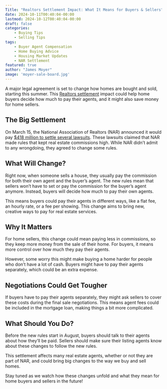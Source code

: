 ```yaml
---
Title: "Realtors Settlement Impact: What It Means for Buyers & Sellers"
date: 2024-10-11T00:40:04-00:00
lastmod: 2024-10-12T00:40:04-00:00
draft: false
categories:
    - Buying Tips
    - Selling Tips
tags:
    - Buyer Agent Compensation
    - Home Buying Advice
    - Housing Market Updates
    - NAR Settlement
featured: true
author: "James Moyer"
image: 'moyer-sale-board.jpg'
---
```


A major legal agreement is set to change how homes are bought and sold, starting this summer. This [Realtors settlement](/how-nar-settlement-impacts-home-buyers-agents/) impact could help home buyers decide how much to pay their agents, and it might also save money for home sellers.

## The Big Settlement


On March 15, the National Association of Realtors (NAR) announced it would pay [$418 million to settle several lawsuits](https://www.nar.realtor/competition-in-real-estate/what-the-nar-settlement-means-for-home-buyers-and-sellers). These lawsuits claimed that NAR made rules that kept real estate commissions high. While NAR didn’t admit to any wrongdoing, they agreed to change some rules.

## What Will Change?

Right now, when someone sells a house, they usually pay the commission for both their own agent and the buyer’s agent. The new rules mean that sellers won’t have to set or pay the commission for the buyer’s agent anymore. Instead, buyers will decide how much to pay their own agents.

This means buyers could pay their agents in different ways, like a flat fee, an hourly rate, or a fee per showing. This change aims to bring new, creative ways to pay for real estate services.

## Why It Matters

For home sellers, this change could mean paying less in commissions, so they keep more money from the sale of their home. For buyers, it means more control over how much they pay their agents.

However, some worry this might make buying a home harder for people who don’t have a lot of cash. Buyers might have to pay their agents separately, which could be an extra expense.

## Negotiations Could Get Tougher

If buyers have to pay their agents separately, they might ask sellers to cover these costs during the final sale negotiations. This means agent fees could be included in the mortgage loan, making things a bit more complicated.

## What Should You Do?

Before the new rules start in August, buyers should talk to their agents about how they’ll be paid. Sellers should make sure their listing agents know about these changes to follow the new rules.

This settlement affects many real estate agents, whether or not they are part of NAR, and could bring big changes to the way we buy and sell homes.

Stay tuned as we watch how these changes unfold and what they mean for home buyers and sellers in the future!
